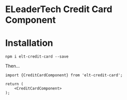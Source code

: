 # ELeaderTech Credit Card Component

# Installation

`npm i elt-credit-card --save`

Then...

```
import {CreditCardComponent} from 'elt-credit-card';

return (
    <CreditCardComponent>
);

```
